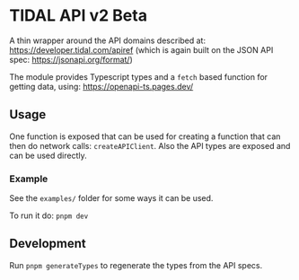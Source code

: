 # TIDAL API v2 Beta

A thin wrapper around the API domains described at: https://developer.tidal.com/apiref (which is again built on the JSON API spec: https://jsonapi.org/format/)

The module provides Typescript types and a `fetch` based function for getting data, using: https://openapi-ts.pages.dev/

## Usage

One function is exposed that can be used for creating a function that can then do network calls: `createAPIClient`. Also the API types are exposed and can be used directly.

### Example
See the `examples/` folder for some ways it can be used.

To run it do: `pnpm dev`

## Development

Run `pnpm generateTypes` to regenerate the types from the API specs.
